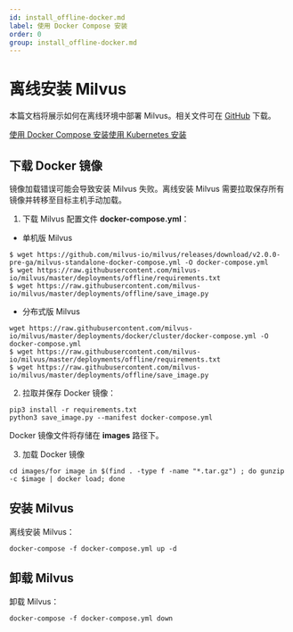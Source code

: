 ```yaml
---
id: install_offline-docker.md
label: 使用 Docker Compose 安装
order: 0
group: install_offline-docker.md
---
```

# 离线安装 Milvus

本篇文档将展示如何在离线环境中部署 Milvus。相关文件可在 [GitHub](https://github.com/milvus-io/milvus/tree/master/deployments/offline) 下载。

<div class="tab-wrapper"><a href="install_offline-docker.md" class='active '>使用 Docker Compose 安装</a><a href="install_offline-helm.md" class=''>使用 Kubernetes 安装</a></div>

## 下载 Docker 镜像

镜像加载错误可能会导致安装 Milvus 失败。离线安装 Milvus 需要拉取保存所有镜像并转移至目标主机手动加载。

1. 下载 Milvus 配置文件 **docker-compose.yml**：

- 单机版 Milvus

```
$ wget https://github.com/milvus-io/milvus/releases/download/v2.0.0-pre-ga/milvus-standalone-docker-compose.yml -O docker-compose.yml
$ wget https://raw.githubusercontent.com/milvus-io/milvus/master/deployments/offline/requirements.txt
$ wget https://raw.githubusercontent.com/milvus-io/milvus/master/deployments/offline/save_image.py
```

- 分布式版 Milvus

```
wget https://raw.githubusercontent.com/milvus-io/milvus/master/deployments/docker/cluster/docker-compose.yml -O docker-compose.yml
$ wget https://raw.githubusercontent.com/milvus-io/milvus/master/deployments/offline/requirements.txt
$ wget https://raw.githubusercontent.com/milvus-io/milvus/master/deployments/offline/save_image.py
```

2. 拉取并保存 Docker 镜像：

```
pip3 install -r requirements.txt
python3 save_image.py --manifest docker-compose.yml
```

<div class="alert note">
  Docker 镜像文件将存储在 <b>images</b> 路径下。
</div>


3. 加载 Docker 镜像

```
cd images/for image in $(find . -type f -name "*.tar.gz") ; do gunzip -c $image | docker load; done
```

## 安装 Milvus

离线安装 Milvus：

```
docker-compose -f docker-compose.yml up -d
```

## 卸载 Milvus

卸载 Milvus：

```
docker-compose -f docker-compose.yml down
```

